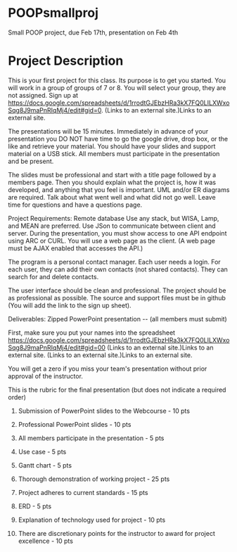 # POOPsmallproj

Small POOP project, due Feb 17th, presentation on Feb 4th


# Project Description

This is your first project for this class. Its purpose is to get you started. You will work in a group of groups of 7 or 8. You will select your group, they are not assigned. Sign up at https://docs.google.com/spreadsheets/d/1rrodtGJEbzHRa3kX7FQ0LILXWxoSqg8J9maPnRIqMj4/edit#gid=0. (Links to an external site.)Links to an external site.

The presentations will be 15 minutes. Immediately in advance of your presentation you DO NOT have time to go the google drive, drop box, or the like and retrieve your material. You should have your slides and support material on a USB stick. All members must participate in the presentation and be present.

The slides must be professional and start with a title page followed by a members page. Then you should explain what the project is, how it was developed, and anything that you feel is important. UML and/or ER diagrams are required. Talk about what went well and what did not go well. Leave time for questions and have a questions page.

Project Requirements:
Remote database
Use any stack, but WISA, Lamp, and MEAN are preferred.
Use JSon to communicate between client and server. During the presentation, you must show access to one API endpoint using ARC or CURL.
You will use a web page as the client. (A web page must be AJAX enabled that accesses the API.)

The program is a personal contact manager. Each user needs a login. For each user, they can add their own contacts (not shared contacts). They can search for and delete contacts.

The user interface should be clean and professional. The project should be as professional as possible. The source and support files must be in github (You will add the link to the sign up sheet).

Deliverables:
Zipped PowerPoint presentation -- (all members must submit)


First, make sure you put your names into the spreadsheet https://docs.google.com/spreadsheets/d/1rrodtGJEbzHRa3kX7FQ0LILXWxoSqg8J9maPnRIqMj4/edit#gid=00 (Links to an external site.)Links to an external site. (Links to an external site.)Links to an external site.

You will get a zero if you miss your team's presentation without prior approval of the instructor.

This is the rubric for the final presentation (but does not indicate a required order)

1. Submission of PowerPoint slides to the Webcourse - 10 pts

2. Professional PowerPoint slides - 10 pts

3. All members participate in the presentation - 5 pts

4. Use case - 5 pts

5. Gantt chart - 5 pts

6. Thorough demonstration of working project - 25 pts

7. Project adheres to current standards - 15 pts

8. ERD - 5 pts

9. Explanation of technology used for project - 10 pts

10. There are discretionary points for the instructor to award for project excellence - 10 pts
